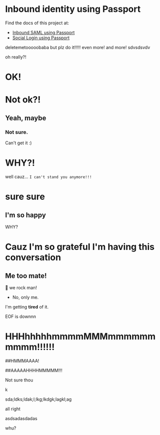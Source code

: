 # Inbound identity using Passport

Find the docs of this project at:

- [Inbound SAML using Passport](https://gluu.org/docs/ce/authn-guide/passport/)
- [Social Login using Passport](https://gluu.org/docs/ce/authn-guide/inbound-saml-passport/)

deletemetooooobaba but plz do it!!!!! even more!
and more! sdvsdsvdv

oh really?!

# OK!

# Not ok?!

## Yeah, maybe


### Not sure.

Can't get it :)
# WHY?!
well cauz...
`I can't stand you anymore!!!`

# sure sure

## I'm so happy

WHY?

# Cauz I'm so grateful I'm having this conversation

## Me too mate!

:100: we rock man!

- No, only me.

I'm getting **tired** of it.

EOF is downnn

# HHHhhhhhmmmmMMMmmmmmmmmmm!!!!!!

##HMMMAAAA!

##AAAAAHHHHMMMMM!!!

Not sure thou

k

sda;ldks;ldak;l;lkg;lkdgk;lagkl;ag

all right

asdsadasdadas

whu?
